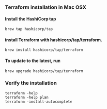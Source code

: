 ### Terraform installation in Mac OSX

#### Install the HashiCorp tap
````
brew tap hashicorp/tap
````
#### install Terraform with hashicorp/tap/terraform.
````
brew install hashicorp/tap/terraform
````
#### To update to the latest, run
````
brew upgrade hashicorp/tap/terraform
````

### Verify the installation
````
terraform -help
terraform -help plan
terraform -install-autocomplete
````


